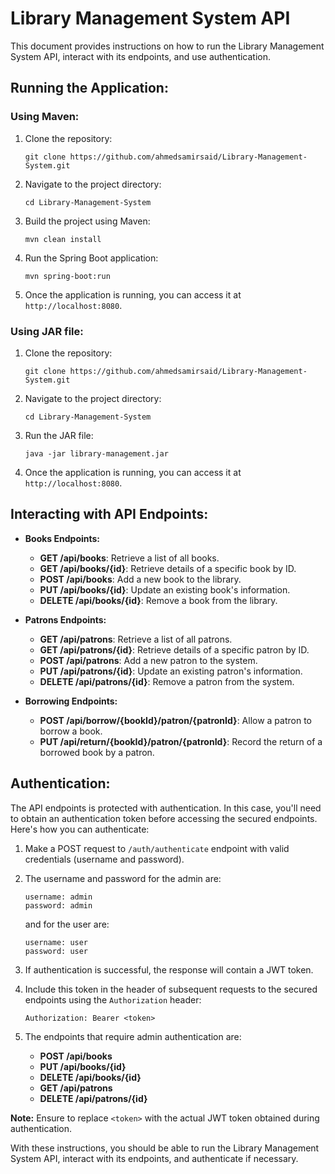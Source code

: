 # Library Management System API
This document provides instructions on how to run the Library Management System API, interact with its endpoints, and use authentication.

## Running the Application:

### Using Maven:
1. Clone the repository:
    ```
    git clone https://github.com/ahmedsamirsaid/Library-Management-System.git
    ```

2. Navigate to the project directory:
    ```
    cd Library-Management-System
    ```

3. Build the project using Maven:
    ```
    mvn clean install
    ```

4. Run the Spring Boot application:
    ```
    mvn spring-boot:run
    ```

5. Once the application is running, you can access it at `http://localhost:8080`.

### Using JAR file:

1. Clone the repository:
    ```
    git clone https://github.com/ahmedsamirsaid/Library-Management-System.git
    ```

2. Navigate to the project directory:
    ```
    cd Library-Management-System
    ```
3. Run the JAR file:
    ```
    java -jar library-management.jar
    ```

4. Once the application is running, you can access it at `http://localhost:8080`.
## Interacting with API Endpoints:

- **Books Endpoints:**
    - **GET /api/books**: Retrieve a list of all books.
    - **GET /api/books/{id}**: Retrieve details of a specific book by ID.
    - **POST /api/books**: Add a new book to the library.
    - **PUT /api/books/{id}**: Update an existing book's information.
    - **DELETE /api/books/{id}**: Remove a book from the library.

- **Patrons Endpoints:**
    - **GET /api/patrons**: Retrieve a list of all patrons.
    - **GET /api/patrons/{id}**: Retrieve details of a specific patron by ID.
    - **POST /api/patrons**: Add a new patron to the system.
    - **PUT /api/patrons/{id}**: Update an existing patron's information.
    - **DELETE /api/patrons/{id}**: Remove a patron from the system.

- **Borrowing Endpoints:**
    - **POST /api/borrow/{bookId}/patron/{patronId}**: Allow a patron to borrow a book.
    - **PUT /api/return/{bookId}/patron/{patronId}**: Record the return of a borrowed book by a patron.

## Authentication:

The API endpoints is protected with authentication. In this case, you'll need to obtain an authentication token before accessing the secured endpoints. Here's how you can authenticate:

1. Make a POST request to `/auth/authenticate` endpoint with valid credentials (username and password).
2. The username and password for the admin are:
    ```
    username: admin
    password: admin
    ```
   and for the user are:
    ```
    username: user
    password: user
    ```

3. If authentication is successful, the response will contain a JWT token.
4. Include this token in the header of subsequent requests to the secured endpoints using the `Authorization` header:
    ```
    Authorization: Bearer <token>
    ```
5. The endpoints that require admin authentication are:
    - **POST /api/books**
    - **PUT /api/books/{id}**
    - **DELETE /api/books/{id}**
    - **GET /api/patrons**
    - **DELETE /api/patrons/{id}**

**Note:** Ensure to replace `<token>` with the actual JWT token obtained during authentication.

With these instructions, you should be able to run the Library Management System API, interact with its endpoints, and authenticate if necessary.
